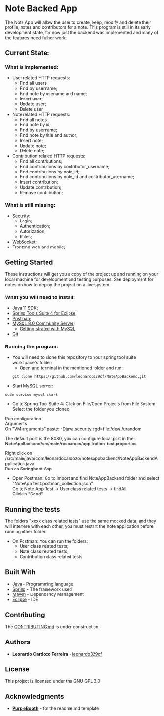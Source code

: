 # Note Backed App

The Note App will allow the user to create, keep, modify and  delete their profile, notes and contributors for a note. This program is still in its early development state, for now just the backend was implemented and many of the features need futher work.

## Current State:
### What is implemented:
* User related HTTP requests:
	* Find all users;
	* Find by username;
	* Find note by usename and name;
	* Insert user;
	* Update user;
	* Delete user
* Note related HTTP requests:
	* Find all notes;
	* Find note by id;
	* Find by username;
	* Find note by title and author;
	* Insert note;
	* Update note;
	* Delete note;
* Contribution related HTTP requests:
	* Find all contrbutions;
	* Find contributions by contributor_username;
	* Find contributions by note_id;
	* Find contributions by note_id and contributor_username;
	* Insert contribution;
	* Update contribution;
	* Remove contribution;

### What is still missing:
* Security:
	* Login;
	* Authentication;
	* Autorization;
	* Roles;
* WebSocket;
* Frontend web and mobile;


## Getting Started
These instructions will get you a copy of the project up and running on your local machine for development and testing purposes. See deployment for notes on how to deploy the project on a live system.

### What you will need to install:
* [Java 11 SDK](https://www.oracle.com/technetwork/java/javase/downloads/jdk11-downloads-5066655.html);
* [Spring Tools Suite 4 for Eclipse](https://spring.io/tools);
* [Postman](https://www.getpostman.com);
* [MySQL 8.0 Community Server](https://dev.mysql.com/downloads/);
	* [Getting strated with MySQL](https://www.mysqltutorial.org/getting-started-with-mysql/)
* [Git](https://git-scm.com/book/en/v2/Getting-Started-Installing-Git)

### Running the program:
* You will need to clone this repository to your spring tool suite workspace's folder:
	* Open and terminal in the mentioned folder and run:
	```
	git clone https://github.com/leonardo329cf/NoteAppBackend.git
	```
* Start MySQL server:
```
sudo service mysql start
```

* Go to Spring Tool Suite 4:
Click on File/Open Projects from File System  
Select the folder you cloned  

Run configuration  
Arguments  
On "VM arguments" paste: -Djava.security.egd=file:/dev/./urandom  

The default port is the 8080, you can configure local.port in the:  
NoteAppBackend/src/main/resources/application-test.properties

Right click on /src/main/java/com/leonardocardozo/notesappbackend/NoteAppBackendApplication.java  
Run as Springboot App

* Open Postman:
Go to import and find NoteAppBackend folder and select "NoteApp test.postman_collection.json"  
Go to Note App Test -> User class related tests -> findAll  
Click in "Send"  


## Running the tests

The folders "xxxx class related tests" use the same mocked data, and they will interfere with each other, you must restart the note application before running other folder.
* On Postman:
You can run the folders:  
	* User class related tests;  
	* Note class related tests;  
	* Contribution class related tests  


## Built With

* [Java](https://www.java.com/) - Programming language
* [Spring](https://spring.io/) - The framework used
* [Maven](https://maven.apache.org/) - Dependency Management
* [Eclipse](https://www.eclipse.org/) - IDE


## Contributing

The [CONTRIBUTING.md](https://github.com/leonardo329cf/NoteAppBackend/blob/master/markdownRelated/CONTRIBUTING.md) is under construction.


## Authors

* **Leonardo Cardozo Ferreira** - [leonardo329cf](https://github.com/leonardo329cf)


## License

This project is licensed under the GNU GPL 3.0

## Acknowledgments

* **[PurpleBooth](https://github.com/PurpleBooth)** - for the readme.md template
